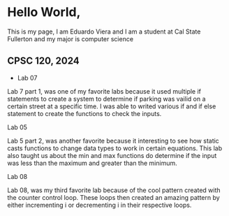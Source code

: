 # Hello World,

This is my page, I am Eduardo Viera and I am a student at Cal State Fullerton and my major is computer science

## CPSC 120, 2024

* Lab 07

Lab 7 part 1, was one of my favorite labs because it used multiple if statements to create a system to determine if parking was vailid on a certain street at a specific time. I was able to writed various if and if else statement to create the functions to check the inputs.

Lab 05

Lab 5 part 2, was another favorite because it interesting to see how static casts functions to change data types to work in certain equations. This lab also taught us about the min and max functions do determine if the input was less than the maximum and greater than the minimum.

Lab 08

Lab 08, was my third favorite lab because of the cool pattern created with the counter control loop. These loops then created an amazing pattern by either incrementing i or decrementing i in their respective loops.